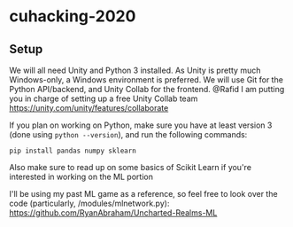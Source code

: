 # cuhacking-2020
## Setup
We will all need Unity and Python 3 installed. As Unity is pretty much Windows-only, a Windows environment is preferred. We will use Git for the Python API/backend, and Unity Collab for the frontend. @Rafid I am putting you in charge of setting up a free Unity Collab team https://unity.com/unity/features/collaborate

If you plan on working on Python, make sure you have at least version 3 (done using `python --version`), and run the following commands:
```
pip install pandas numpy sklearn
```
Also make sure to read up on some basics of Scikit Learn if you're interested in working on the ML portion

I'll be using my past ML game as a reference, so feel free to look over the code (particularly, /modules/mlnetwork.py):
https://github.com/RyanAbraham/Uncharted-Realms-ML

